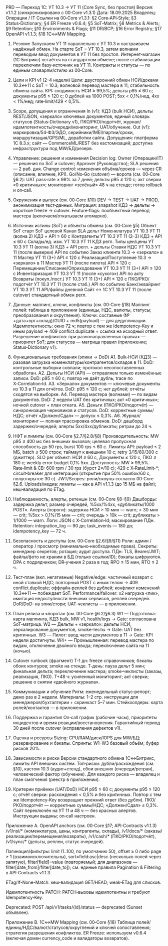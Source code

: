 PRD — Переход 1С: УТ 10.3 → УТ 11 (Core Sync, без простоя)
Версия: v1.1.2 (синхронизировано с 00‑Core v1.3.1)
 Дата: 18.09.2025
 Владелец: Операции / IT
 Ссылки на 00‑Core v1.3.1: §2 Core‑API‑Style; §3 Status‑Dictionary; §4 ER Freeze v0.6.4; §5 SoT‑Matrix; §8 Metrics & Alerts; §9 Retention; §10 Environments & Flags; §11 DR/BCP; §16 Error Registry; §17 OpenAPI v1.1.3; §18 1С↔MW Mapping.

1) Резюме
Запускаем УТ 11 параллельно с УТ 10.3 и настраиваем надёжный обмен. На старте SoT = УТ 10.3, затем волнами переводим ввод документов в УТ 11 без простоя. Интернет‑магазин (1С‑Битрикс) остаётся на стандартном обмене; после стабилизации переключим базу‑источник на УТ 11. Контракты и статусы — по единым словарям/стилю из 00‑Core.

2) Цели и KPI v1 (2–4 недели)
Цели: двусторонний обмен НСИ/доками 10.3↔11 с SoT = 10.3; волновой перевод мастера в 11; стабильность обмена сайта.
 KPI: сходимость НСИ ≥ 99,5%; дельты p95 ≤ 60 c; документы p95 ≤ 120 c; 0 дублей на 1000 POST; 5xx < 0,1%/нед, 4xx < 1%/нед; rate‑limit/429 < 0,5%.

3) Scope, допущения и ограничения
In (v1): КД3 (bulk НСИ), дельты REST/JSON, «зеркало» ключевых документов, единый словарь статусов (Status‑Dictionary v1), ПКО/РКО/подотчёт, журнал/идемпотентность/очереди/мониторинг, UAT/обучение.
 Out (v1): маркировка/54‑ФЗ/ЭДО, серийники/IMEI/партии/сроки, маршрутизация/GPS/ML, доработки сайта.
 Допущения: платформа 1С 8.3.x; сайт — CommerceML/REST без кастомизаций; доступна инфраструктура под MW/БД/резерв.

4) Управление: решения и изменения
Decision log: Owner (Операции/IT) — решения по SoT и cutover; Approver (Руководство); SLA решения — 2 раб. дня.
 Change control: изменения объёма/сроков — через CR (описание, влияние, KPI).
 Go/No‑Go (cutover) — ворота (см. 00‑Core §6.2): UAT pass‑rate ≥ 98% за 7 дней; дельты p95 ≤ 120 c; акт сверки «0 критичных»; мониторинг «зелёный» 48 ч на стенде; готов rollback и on‑call.

5) Окружения и выпуск (см. 00‑Core §10)
DEV → TEST → UAT → PROD, анонимизация тест‑данных.
 Миграция: snapshot КД3 → дельты → короткое freeze → cutover.
 Feature‑flags: пообъектный перевод мастера (включаем/откатываем атомарно).

6) Источник истины (SoT) и объекты обмена (см. 00‑Core §5)
Объект
SoT старт
SoT целевой
Канал
SLA дельт
Номенклатура
УТ 10.3
УТ 11 (волна 2)
КД3 + API
≤ 60 c
Контрагенты
УТ 10.3
УТ 11 (2–3)
КД3 + API
≤ 60 c
Склады/ед. изм.
УТ 10.3
УТ 11
КД3
регл.
Типы цен/цены
УТ 10.3
УТ 11 (волна 3)
КД3 + API
регл. + дельты
Ставки НДС
УТ 10.3
УТ 11 (после выверки)
API
по событию
Заказ клиента
10.3 → «зеркало» в 11
Мастер УТ 11 (3+)
API
≤ 120 c
Реализация/Поступление
10.3 → «зеркало» в 11
Мастер УТ 11 (после пилота)
API
≤ 120 c
Перемещение/Списание/Оприходование
УТ 10.3
УТ 11 (3+)
API
≤ 120 c
Инвентаризация
УТ 10.3
УТ 11 (после «сухого»)
API
по акту
Возвраты (покуп./пост.)
УТ 10.3
УТ 11 (3+)
API
≤ 120 c
ПКО/РКО/подотчёт
УТ 10.3
УТ 11 (после стаб.)
API
по событию
Банк/эквайринг
УТ 10.3
УТ 11
API/файлы
дневной
Сайт ↔ 1С
УТ 10.3
УТ 11 (после cutover)
стандартный обмен
регл.


7) Данные: маппинг, ключи, конфликты (см. 00‑Core §18)
Маппинг полей: таблица в приложении (единицы, НДС, валюты, статусы; преобразования и округления).
 Ключи: составные (№+дата+орг+склад)/GUID + md5(payload) — для дедупликации.
 Идемпотентность: окно 72 ч; повтор с тем же Idempotency‑Key и иным payload → 409 conflict.duplicate + ссылка на исходный ответ.
 Разрешение конфликтов: при разнонаправленных правках — приоритет SoT; для статусов — матрица правил (приложение; Status‑Dictionary v1).

8) Функциональные требования (эпики → DoD)
A1. Bulk‑НСИ (КД3) — разовая загрузка номенклатуры/контрагентов/складов в 11.
 DoD: контрольные выборки совпали; протокол несопоставленных обработан.
A2. Дельты НСИ (API) — отправляем только изменённые записи.
 DoD: p95 ≤ 60 c; повтор не даёт дубль; trace по X‑Correlation‑Id.
A3. «Зеркало» документов — ключевые документы из 10.3 в 11 для отчётов.
 DoD: p95 ≤ 120 c; нет дублей; отчёты сходятся на выборке.
A4. Перевод мастера (волнами) — по видам документов.
 DoD: 2 недели UAT без критичных; акт «0 критичных»; ночной cutover + план отката.
A5. Деньги (ПКО/РКО/подотчёт) — синхронизация черновиков и статусов.
 DoD: корректные суммы/НДС; отчёт «Должен/Сдал» — допуск ≤ 0,3%.
A6. Журнал/мониторинг — полная трассировка обменов.
 DoD: дашборд задержек/очередей; алерты 5xx/4xx/дубликаты; ретраи до 24 ч.

9) НФТ и лимиты (см. 00‑Core §2.7/§2.8/§8)
Производительность: MW p95 ≤ 400 мс без внешних вызовов; целевая пропускная способность до 50 rps, burst 100 rps ≤ 60 c.
 Лимиты API: payload ≤ 2 МБ, batch ≤ 500 строк; таймаут к внешним 10 c; retry 3/15/60/300 c (джиттер).
 SLO per объект: НСИ ≤ 60 c, Документы ≤ 120 c, ПКО ≤ 180 c; weekly error‑budget 0,1% 5xx.
 Доступность: MW ≥ 99,5%.
 Rate‑limit & CB: 600 rpm / 30 rps (бурст 2×/10 c); 429 с X‑RateLimit-*; circuit‑breaker для интеграций (открытие при 50% ошибок/60 c, полуоткрытое 30 c).
 JWT/Scopes: роли/скоупы согласно 00‑Core §2.6.
 Uploads/медиа: лимиты — как в API v1.1.3 (до 15 МБ на файл); кеш‑валидация по ETag.

10) Наблюдаемость, алерты, ретеншн (см. 00‑Core §8–§9)
Дашборды: задержка дельт, размер очередей, %5xx/%4xx, «дубликаты/1000 POST».
 Алерты (пороги): задержка НСИ > 10 мин — warn; > 30 мин — crit; %5xx > 0,1%/15 мин — crit; очередь > 10k — crit; дубликаты > 1/1000 — warn.
 Логи: JSON с X‑Correlation‑Id; маскирование ПДн.
 Retention: integration_log — 90 дн; task_events — 180 дн; idempotency_key — 72 ч.

11) Безопасность и доступы (см. 00‑Core §2.6/§9/§11)
Роли: админ / оператор / просмотр (минимально‑необходимые права).
 Секреты: менеджер секретов; ротация; аудит доступа.
 ПДн: TLS, Bearer/JWT; файлы/фото не храним в БД (только ссылки/ID); бэкапы шифруются.
 DPA с подрядчиком; DR‑учения 2 раза в год; RPO ≤ 15 мин, RTO ≤ 2 ч.

12) Тест‑план (вкл. негативные)
Negative/edge: частичный возврат с иной ставкой НДС; повторный POST с иным телом → 409 conflict.duplicate; оффлайн‑реплей без дублей; конфликт изменений 10.3↔11 — побеждает SoT.
 Performance/failover: x2 нагрузка «пик», имитация недоступности внешних сервисов, реплей очередей.
 DoR/DoD: на эпик/стори; UAT‑чеклисты — в приложении.

13) План релиза и «ворота» (см. 00‑Core §6.2/§6.3)
W1 — Подготовка: карта маппинга, КД3 bulk, MW v1, health/logs → Gate: согласована SoT‑матрица.
 W2 — Дельты + «зеркало»: дельты НСИ, зеркалирование документов, smoke‑тесты → Gate: UAT без критичных.
 W3 — Пилот: ввод части документов в 11 → Gate: KPI недели достигнуты.
 W4+ — Промышленная: перевод мастера по видам, отключение двойного ввода; переключение сайта на 11 (ночью).

14) Cutover runbook (фрагмент)
T‑1 дн: freeze справочников; бэкапы обоих контуров; smoke на стенде.
 T‑день: пауза дельт 5 мин; финальная дельта; переключение мастера; smoke‑чеклисты (заказы, реализация, ПКО).
 T+48 ч: усиленный мониторинг; акт сверки; решение о снятии «двойного журнала».

15) Коммуникации и обучение
Ритм: еженедельный статус‑репорт; демо раз в 2 недели.
 Материалы: 1–2 стр. инструкции для менеджеров/бухгалтерии + скринкаст 5–7 мин.
 Стейкхолдеры: карта ролей/контактов — в приложении.

16) Поддержка и гарантия
On‑call график (рабочие часы), приоритеты инцидентов и время реакции/восстановления.
 Гарантийный период 30 дней после cutover (исправления дефектов v1).

17) Оценка и ресурсы
Sizing: CPU/RAM/диск/IOPS для MW/БД; резервирование и бэкапы.
 Спринты: W1–W3 базовый объём; буфер рисков 20%.

18) Зависимости и риски
Версии стандартного обмена 1С↔Битрикс, лимиты API внешних систем.
 Топ‑риски: дубли/расхождения (см. §10), кастом 10.3 (аудит+стенд), сбои внешних (очереди/ретраи), человеческий фактор (обучение).
 Для каждого риска — владелец и план смягчения (реестр в приложении).

19) Критерии приёмки (UAT/DoD)
НСИ p95 ≤ 60 c; документы p95 ≤ 120 c; отчёт сверки: расхождения < 0,5% и без критичных.
 Повтор с тем же Idempotency‑Key возвращает прежний ответ (без дубля).
 ПКО/РКО/подотчёт — корректные суммы/НДС; «Должен/Сдал» ≤ 0,3%.
 Сайт переключён на УТ 11 и 48 ч — без красных алертов.
 Инструкции выданы; on‑call настроен.

Приложение A. OpenAPI anchors (см. 00‑Core §17; API‑Contracts v1.1.3)
/v1/nsi/* (номенклатура, цены, контрагенты, склады), /v1/docs/* (заказы/реализации/перемещения/возвраты), /v1/cash/* (ПКО/РКО/подотчёт), /v1/sync/* (дельты, реплеи, статус очередей).


Пагинация/фильтры: limit (1..100, по умолчанию 50), offset ≥ 0 либо page ≥ 1 (взаимоисключительны), sort=field:asc|desc (несколько полей через запятую), filter[field]=value (повторяемый; для диапазонов — filter[date_from]/filter[date_to]); см. единые правила Pagination & Filtering в API‑Contracts v1.1.3.


ETag/If-None-Match: кеш‑валидация GET/HEAD; weak‑ETag для списков.


Идемпотентность PATCH: PATCH‑вызовы идемпотентны и требуют Idempotency‑Key.


Deprecated: POST /api/v1/tasks/{id}/status — deprecated (Sunset объявлен).


Приложение B. 1С↔MW Mapping (см. 00‑Core §18)
Таблица полей/единиц/НДС/валют/статусов/округлений и ключей сопоставления; стратегия разрешения конфликтов.
 ER Freeze: используем v0.6.4 (включая домен currency_code и валидаторы возвратов).

